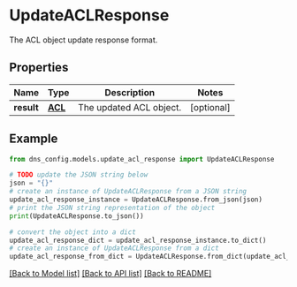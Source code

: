 # UpdateACLResponse

The ACL object update response format.

## Properties

Name | Type | Description | Notes
------------ | ------------- | ------------- | -------------
**result** | [**ACL**](ACL.md) | The updated ACL object. | [optional] 

## Example

```python
from dns_config.models.update_acl_response import UpdateACLResponse

# TODO update the JSON string below
json = "{}"
# create an instance of UpdateACLResponse from a JSON string
update_acl_response_instance = UpdateACLResponse.from_json(json)
# print the JSON string representation of the object
print(UpdateACLResponse.to_json())

# convert the object into a dict
update_acl_response_dict = update_acl_response_instance.to_dict()
# create an instance of UpdateACLResponse from a dict
update_acl_response_from_dict = UpdateACLResponse.from_dict(update_acl_response_dict)
```
[[Back to Model list]](../README.md#documentation-for-models) [[Back to API list]](../README.md#documentation-for-api-endpoints) [[Back to README]](../README.md)



